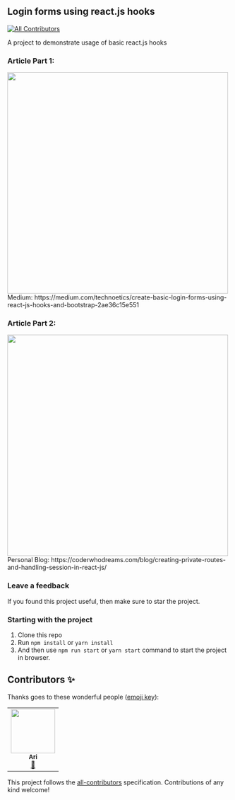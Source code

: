 ## Login forms using react.js hooks 
<!-- ALL-CONTRIBUTORS-BADGE:START - Do not remove or modify this section -->
[![All Contributors](https://img.shields.io/badge/all_contributors-1-orange.svg?style=flat-square)](#contributors-)
<!-- ALL-CONTRIBUTORS-BADGE:END -->
A project to demonstrate usage of basic react.js hooks  


### Article Part 1:      
<img src="https://res.cloudinary.com/dk22rcdch/image/upload/v1597338639/Blogimages/1_screen3_pahzhf.png" width=500 >   
Medium: https://medium.com/technoetics/create-basic-login-forms-using-react-js-hooks-and-bootstrap-2ae36c15e551

### Article Part 2:   
<img src="https://res.cloudinary.com/dk22rcdch/image/upload/v1597337348/Blogimages/coverimage_yxrp7t.png" width=500 >   
Personal Blog: https://coderwhodreams.com/blog/creating-private-routes-and-handling-session-in-react-js/


### Leave a feedback
If you found this project useful, then make sure to star the project.

### Starting with the project   
1. Clone this repo  
2. Run `npm install` or `yarn install`  
3. And then use `npm run start` or `yarn start` command to start the project in browser. 


## Contributors ✨

Thanks goes to these wonderful people ([emoji key](https://allcontributors.org/docs/en/emoji-key)):

<!-- ALL-CONTRIBUTORS-LIST:START - Do not remove or modify this section -->
<!-- prettier-ignore-start -->
<!-- markdownlint-disable -->
<table>
  <tr>
    <td align="center"><a href="https://github.com/ArianeJDB"><img src="https://avatars2.githubusercontent.com/u/45037868?v=4" width="100px;" alt=""/><br /><sub><b>Ari</b></sub></a><br /><a href="https://github.com/codeclassifiers/loginforms/commits?author=ArianeJDB" title="Documentation">📖</a></td>
  </tr>
</table>

<!-- markdownlint-enable -->
<!-- prettier-ignore-end -->
<!-- ALL-CONTRIBUTORS-LIST:END -->

This project follows the [all-contributors](https://github.com/all-contributors/all-contributors) specification. Contributions of any kind welcome!